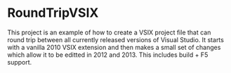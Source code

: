 RoundTripVSIX
=============

This project is an example of how to create a VSIX project file that can round trip between all currently released versions of Visual Studio.  It starts with a vanilla 2010 VSIX extension and then makes a small set of changes which allow it to be editted in 2012 and 2013.  This includes build + F5 support.  
